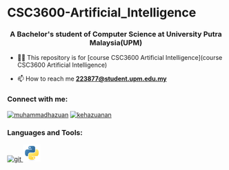 # CSC3600-Artificial_Intelligence

<h3 align="center">A Bachelor's student of Computer Science at University Putra Malaysia(UPM)</h3>

- 👨‍💻 This repository is for [course CSC3600 Artificial Intelligence](course CSC3600 Artificial Intelligence)

- 📫 How to reach me **223877@student.upm.edu.my**

<h3 align="left">Connect with me:</h3>
<p align="left">
<a href="https://linkedin.com/in/muhammadhazuan" target="blank"><img align="center" src="https://raw.githubusercontent.com/rahuldkjain/github-profile-readme-generator/master/src/images/icons/Social/linked-in-alt.svg" alt="muhammadhazuan" height="30" width="40" /></a>
<a href="https://instagram.com/kehazuanan" target="blank"><img align="center" src="https://raw.githubusercontent.com/rahuldkjain/github-profile-readme-generator/master/src/images/icons/Social/instagram.svg" alt="kehazuanan" height="30" width="40" /></a>
</p>

<h3 align="left">Languages and Tools:</h3>
<p align="left"> <a href="https://git-scm.com/" target="_blank" rel="noreferrer"> <img src="https://www.vectorlogo.zone/logos/git-scm/git-scm-icon.svg" alt="git" width="40" height="40"/> </a> <a href="https://www.python.org" target="_blank" rel="noreferrer"> <img src="https://raw.githubusercontent.com/devicons/devicon/master/icons/python/python-original.svg" alt="python" width="40" height="40"/> </a> </p>
